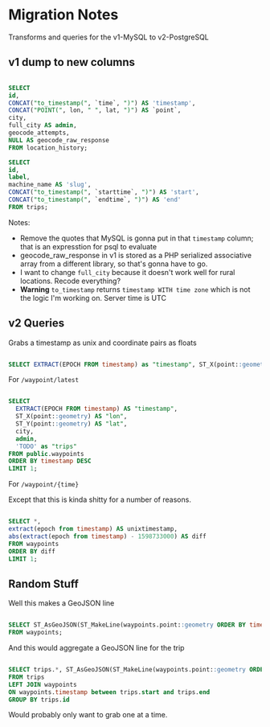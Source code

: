 # Migration Notes

Transforms and queries for the v1-MySQL to v2-PostgreSQL

## v1 dump to new columns

``` sql

SELECT
id,
CONCAT("to_timestamp(", `time`, ")") AS 'timestamp',
CONCAT("POINT(", lon, " ", lat, ")") AS `point`,
city,
full_city AS admin,
geocode_attempts,
NULL AS geocode_raw_response
FROM location_history;

SELECT
id,
label,
machine_name AS 'slug',
CONCAT("to_timestamp(", `starttime`, ")") AS 'start',
CONCAT("to_timestamp(", `endtime`, ")") AS 'end'
FROM trips;

```

Notes:

- Remove the quotes that MySQL is gonna put in that `timestamp` column; that is an expresstion for psql to evaluate
- geocode_raw_response in v1 is stored as a PHP serialized associative array from a different library, so that's gonna have to go.
- I want to change `full_city` because it doesn't work well for rural locations. Recode everything?
- **Warning** `to_timestamp` returns `timestamp WITH time zone` which is not the logic I'm working on. Server time is UTC

## v2 Queries

Grabs a timestamp as unix and coordinate pairs as floats

``` sql

SELECT EXTRACT(EPOCH FROM timestamp) as "timestamp", ST_X(point::geometry) AS "lon", ST_Y(point::geometry) AS "lat" FROM public.waypoints LIMIT 100;

```

For `/waypoint/latest`

``` sql

SELECT
  EXTRACT(EPOCH FROM timestamp) AS "timestamp",
  ST_X(point::geometry) AS "lon",
  ST_Y(point::geometry) AS "lat",
  city,
  admin,
  'TODO' as "trips"
FROM public.waypoints
ORDER BY timestamp DESC
LIMIT 1;

```

For `/waypoint/{time}`

Except that this is kinda shitty for a number of reasons.

``` sql

SELECT *,
extract(epoch from timestamp) AS unixtimestamp,
abs(extract(epoch from timestamp) - 1598733000) AS diff
FROM waypoints
ORDER BY diff
LIMIT 1;

```

## Random Stuff

Well this makes a GeoJSON line

``` sql

SELECT ST_AsGeoJSON(ST_MakeLine(waypoints.point::geometry ORDER BY timestamp))::jsonb as line
FROM waypoints;

```

And this would aggregate a GeoJSON line for the trip

``` sql

SELECT trips.*, ST_AsGeoJSON(ST_MakeLine(waypoints.point::geometry ORDER BY timestamp))::jsonb AS line
FROM trips
LEFT JOIN waypoints
ON waypoints.timestamp between trips.start and trips.end
GROUP BY trips.id

```

Would probably only want to grab one at a time.
